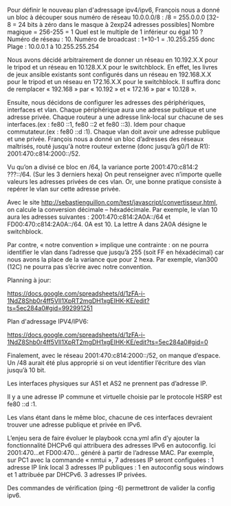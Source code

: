Pour définir le nouveau plan d'adressage ipv4/ipv6, François nous a donné un bloc à découper sous numéro de réseau 10.0.0.0/8 : /8 = 255.0.0.0 [32- 8 = 24 bits à zéro dans le masque à 2exp24 adresses possibles] Nombre magique = 256-255 = 1 Quel est le multiple de 1 inférieur ou égal 10 ? Numéro de réseau : 10. Numéro de broadcast : 1+10-1 = .10.255.255 donc Plage : 10.0.0.1 à 10.255.255.254

Nous avons décidé arbitrairement de donner un réseau en 10.192.X.X pour le tripod et un réseau en 10.128.X.X pour le switchblock. En effet, les livres de jeux ansible existants sont configurés dans un réseau en 192.168.X.X pour le tripod et un réseau en 172.16.X.X pour le switchblock. Il suffira donc de remplacer « 192.168 » par « 10.192 » et « 172.16 » par « 10.128 ».

Ensuite, nous décidons de configurer les adresses des périphériques, interfaces et vlan. Chaque périphérique aura une adresse publique et une adresse privée. Chaque routeur a une adresse link-local sur chacune de ses interfaces.(ex : fe80 ::1, fe80 ::2 et fe80 ::3). Idem pour chaque commutateur.(ex : fe80 ::d :1). Chaque vlan doit avoir une adresse publique et une privée. François nous a donné un bloc d’adresses des réseaux maîtrisés, routé jusqu'à notre routeur externe (donc jusqu’à g0/1 de R1): 2001:470:c814:2000::/52.

Vu qu’on a divisé ce bloc en /64, la variance porte 2001:470:c814:2 ???::/64. (Sur les 3 derniers hexa) On peut renseigner avec n’importe quelle valeurs les adresses privées de ces vlan. Or, une bonne pratique consiste à repérer le vlan sur cette adresse privée.

Avec le site http://sebastienguillon.com/test/javascript/convertisseur.html, on calcule la conversion décimale – héxadécimale. Par exemple, le vlan 10 aura les adresses suivantes : 2001:470:c814:2A0A::/64 et FD00:470:c814:2A0A::/64. 0A est 10. La lettre A dans 2A0A désigne le switchblock.

Par contre, « notre convention » implique une contrainte : on ne pourra identifier le vlan dans l’adresse que jusqu’à 255 (soit FF en héxadécimal) car nous avons la place de la variance que pour 2 hexa. Par exemple, vlan300 (12C) ne pourra pas s’écrire avec notre convention.

Planning à jour:

https://docs.google.com/spreadsheets/d/1zFA-i-1NdZ8Shb0r4ff5VIl1XpRT2mgDH1xgEIHK-KE/edit?ts=5ec284a0#gid=992991251

Plan d'adressage IPV4/IPV6:

https://docs.google.com/spreadsheets/d/1zFA-i-1NdZ8Shb0r4ff5VIl1XpRT2mgDH1xgEIHK-KE/edit?ts=5ec284a0#gid=0

Finalement, avec le réseau 2001:470:c814:2000::/52, on manque d’espace. Un /48 aurait été plus approprié si on veut identifier l’écriture des vlan jusqu’à 10 bit.

Les interfaces physiques sur AS1 et AS2 ne prennent pas d’adresse IP.

Il y a une adresse IP commune et virtuelle choisie par le protocole HSRP est fe80 ::d :1.

Les vlans étant dans le même bloc, chacune de ces interfaces devraient trouver une adresse publique et privée en IPv6.

L’enjeu sera de faire évoluer le playbook ccna.yml afin d’y ajouter la fonctionnalité DHCPv6 qui attribuera des adresses IPv6 en autoconfig. Ici 2001:470…et FD00:470… généré à partir de l’adresse MAC. Par exemple, sur PC1 avec la commande « nmtui », 7 adresses IP seront configuées : 1 adresse IP link local 3 adresses IP publiques : 1 en autoconfig sous windows et 1 attribuée par DHCPv6. 3 adresses IP privées.

Des commandes de vérification (ping -6) permettront de valider la config ipv6.
